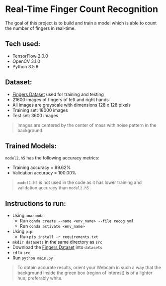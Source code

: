# Real-Time Finger Count Recognition
The goal of this project is to build and train a model which is able to count the number of fingers in real-time.

## Tech used:
- TensorFlow 2.0.0
- OpenCV 3.1.0
- Python 3.5.6

## Dataset:
- [Fingers Dataset](https://www.kaggle.com/koryakinp/fingers) used for training and testing
- 21600 images of fingers of left and right hands
- All images are grayscale with dimensions 128 x 128 pixels
- Training set: 18000 images
- Test set: 3600 images
> Images are centered by the center of mass with noise pattern in the background.

## Trained Models:
`model2.h5` has the following accuracy metrics:
  - Training accuracy = 99.62%
  - Validation accuracy = 100.00%
> `model1.h5` is not used in the code as it has lower training and validation accuracy than `model2.h5`

## Instructions to run:
- Using `anaconda`:
  - Run `conda create --name <env_name> --file recog.yml`
  - Run `conda activate <env_name>`
- Using `pip`:
  - Run `pip install -r requirements.txt`
- `mkdir datasets` in the same directory as `src`
- Download the [Fingers Dataset](https://www.kaggle.com/koryakinp/fingers) into `datasets`
- `cd` to `src`
- Run `python main.py`

> To obtain accurate results, orient your Webcam in such a way that the background inside the green box (region of interest) is of a lighter hue; preferably white.